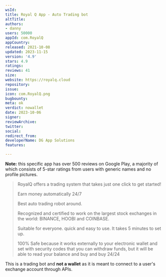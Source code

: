 ```yaml
---
wsId: 
title: Royal Q App - Auto Trading bot
altTitle: 
authors:
- danny
users: 50000
appId: com.RoyalQ
appCountry: 
released: 2021-10-08
updated: 2023-11-15
version: '4.9'
stars: 4.9
ratings: 
reviews: 41
size: 
website: https://royalq.cloud
repository: 
issue: 
icon: com.RoyalQ.png
bugbounty: 
meta: ok
verdict: nowallet
date: 2023-10-06
signer: 
reviewArchive: 
twitter: 
social: 
redirect_from: 
developerName: DG App Solutions
features: 

---
```


**Note:** this specific app has over 500 reviews on Google Play, a majority of which consists of 5-star ratings from users with generic names and no profile pictures.

> RoyalQ offers a trading system that takes just one click to get started!
>
> Earn money automatically 24/7
>
> Best auto trading robot around.
>
> Recognized and certified to work on the largest stock exchanges in the world: BINANCE, HOOBI and COINBASE.
>
> Suitable for everyone. quick and easy to use. It takes 5 minutes to set up.
>
> 100% Safe because it works externally to your electronic wallet and set with security codes that you can withdraw funds, but it will be able to read your balance and buy and buy 24/24

This is a trading bot and **not a wallet** as it is meant to connect to a user's exchange account through APIs.
